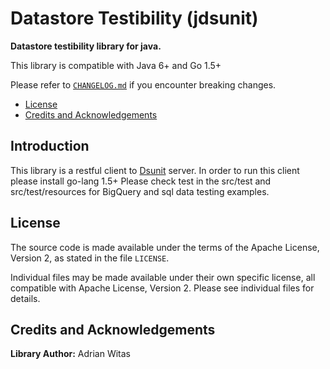# Datastore Testibility (jdsunit)

**Datastore testibility library for java.**

This library is compatible with Java 6+ and Go 1.5+

Please refer to [`CHANGELOG.md`](CHANGELOG.md) if you encounter breaking changes.

- [License](#License)
- [Credits and Acknowledgements](#Credits-and-Acknowledgements)



<a name="Introduction"></a>
## Introduction

This library is a restful client to [Dsunit](https://github.com/viant/dsunit) server.
In order to run this client please install go-lang 1.5+
Please check test in the src/test and src/test/resources for BigQuery and sql data testing examples.


<a name="License"></a>
## License

The source code is made available under the terms of the Apache License, Version 2, as stated in the file `LICENSE`.

Individual files may be made available under their own specific license,
all compatible with Apache License, Version 2. Please see individual files for details.


<a name="Credits-and-Acknowledgements"></a>

##  Credits and Acknowledgements

**Library Author:** Adrian Witas
